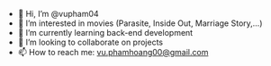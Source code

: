 - 👋 Hi, I’m @vupham04
- 👀 I’m interested in movies (Parasite, Inside Out, Marriage Story,...)
- 🌱 I’m currently learning back-end development
- 💞️ I’m looking to collaborate on projects
- 📫 How to reach me: vu.phamhoang00@gmail.com

<!---
vupham04/vupham04 is a ✨ special ✨ repository because its `README.md` (this file) appears on your GitHub profile.
You can click the Preview link to take a look at your changes.
--->
